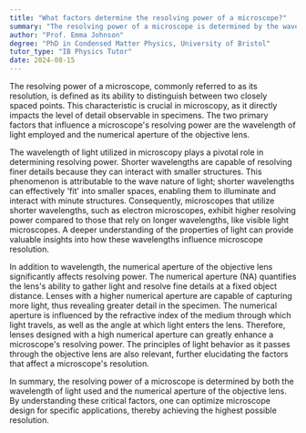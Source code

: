 ```yaml
---
title: "What factors determine the resolving power of a microscope?"
summary: "The resolving power of a microscope is determined by the wavelength of light used and the numerical aperture of the objective lens."
author: "Prof. Emma Johnson"
degree: "PhD in Condensed Matter Physics, University of Bristol"
tutor_type: "IB Physics Tutor"
date: 2024-08-15
---
```


The resolving power of a microscope, commonly referred to as its resolution, is defined as its ability to distinguish between two closely spaced points. This characteristic is crucial in microscopy, as it directly impacts the level of detail observable in specimens. The two primary factors that influence a microscope's resolving power are the wavelength of light employed and the numerical aperture of the objective lens.

The wavelength of light utilized in microscopy plays a pivotal role in determining resolving power. Shorter wavelengths are capable of resolving finer details because they can interact with smaller structures. This phenomenon is attributable to the wave nature of light; shorter wavelengths can effectively 'fit' into smaller spaces, enabling them to illuminate and interact with minute structures. Consequently, microscopes that utilize shorter wavelengths, such as electron microscopes, exhibit higher resolving power compared to those that rely on longer wavelengths, like visible light microscopes. A deeper understanding of the properties of light can provide valuable insights into how these wavelengths influence microscope resolution.

In addition to wavelength, the numerical aperture of the objective lens significantly affects resolving power. The numerical aperture (NA) quantifies the lens's ability to gather light and resolve fine details at a fixed object distance. Lenses with a higher numerical aperture are capable of capturing more light, thus revealing greater detail in the specimen. The numerical aperture is influenced by the refractive index of the medium through which light travels, as well as the angle at which light enters the lens. Therefore, lenses designed with a high numerical aperture can greatly enhance a microscope's resolving power. The principles of light behavior as it passes through the objective lens are also relevant, further elucidating the factors that affect a microscope's resolution.

In summary, the resolving power of a microscope is determined by both the wavelength of light used and the numerical aperture of the objective lens. By understanding these critical factors, one can optimize microscope design for specific applications, thereby achieving the highest possible resolution.
    